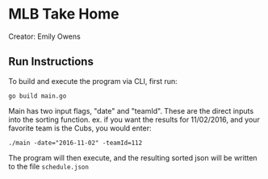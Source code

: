 # MLB Take Home

Creator: Emily Owens

## Run Instructions

To build and execute the program via CLI, first run:
```
go build main.go
```
Main has two input flags, "date" and "teamId". These are the direct inputs into the sorting function.
ex. if you want the results for 11/02/2016, and your favorite team is the Cubs, you would enter:
```
./main -date="2016-11-02" -teamId=112 
```

The program will then execute, and the resulting sorted json will be written to the file ```schedule.json```
